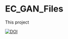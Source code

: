 # EC_GAN_Files

This project


[![DOI](https://zenodo.org/badge/420461445.svg)](https://zenodo.org/badge/latestdoi/420461445)

